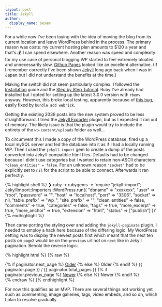 ```yaml
---
layout: post
title: Jekyll
author:
  display_name: sesam
---
```

For a while now I've been toying with the idea of moving the blog from its current location and leave WordPress behind in the process. The primary reason was costs: my current hosting plan amounts to $120 a year and that's 💰 I can spend elsewhere. Another reason was speed and complexity: for my use case of personal blogging WP started to feel extremely bloated and unnecessarily slow. [Github Pages](https://pages.github.com) looked like an excellent alternative. (If I remember correctly I've been shown [Jekyll](https://jekyllrb.com/) long ago back when I was in Japan but I did not understand the benefits at the time.)

Making the switch did not seem particularly complex. I followed the [Installation](https://jekyllrb.com/docs/installation/) guide and the [Step by Step Tutorial](https://jekyllrb.com/docs/step-by-step/01-setup/). Ruby I've already had installed but I opted for setting up the latest 3.0.0 version with `rbenv` anyway. However, this broke local testing, apparently because of [this bug](https://github.com/jekyll/jekyll/issues/8523), easily fixed by `bundle add webrick`.

Getting the existing 2039 posts into the new system proved to be less straightforward. I tried the [Jekyll Exporter](https://wordpress.org/plugins/jekyll-exporter/) plugin, but as I expected it ran out of memory. The likely issue is that the plugin would try to include the entirety of the `wp-content/uploads` folder as well…

To circumvent this I made a copy of the WordPress database, fired up a local mySQL server and fed the database into it as if I had a locally running WP. Then I used the `jekyll-import` gem to create a dump of the posts converted into Jekyll-compatible html files. Defaults had to be changed because I didn't use categories but I wanted to retain non-ASCII characters: `"clean_entities" = false`. For an unknown reason `"socket"` had to be explicitly set to `nil` for the script to be able to connect. Afterwards it ran perfectly.

{% highlight shell %}
❯ ruby -r rubygems -e 'require "jekyll-import";
    JekyllImport::Importers::WordPress.run({
      "dbname"         => "xxxxxxx",
      "user"           => "root",
      "password"       => "",
      "host"           => "localhost",
      "port"           => "3306",
      "socket"         => nil,
      "table_prefix"   => "wp_",
      "site_prefix"    => "",
      "clean_entities" => false,
      "comments"       => true,
      "categories"     => false,
      "tags"           => true,
      "more_excerpt"   => true,
      "more_anchor"    => true,
      "extension"      => "html",
      "status"         => ["publish"]
    })'
{% endhighlight %}

Then came porting the styling over and adding the `jekyll-paginate` plugin. I needed to employ a hack here because of the differing logic. My WordPress setting was to display the newest posts first which meant that the next ten posts on `page2` would be on the `previous` url not on `next` like in Jekyll pagination. Behold the reverse logic:

{% highlight html %}
{% raw %}
<nav>
<!-- Pagination links -->
    <div class="pagination">
        {% if paginator.next_page %}
        <a href="{{ paginator.next_page_path }}" class="previous">Older</a>
        {% else %}
        <span class="previous">Older</span>
        {% endif %}
        <span class="page_number ">
        {{ paginator.page }} / {{ paginator.total_pages }}
        </span>
        {% if paginator.previous_page %}
        <a href="{{ paginator.previous_page_path }}" class="next">Newer</a>
        {% else %}
        <span class="next">Newer</span>
        {% endif %}
    </div>
</nav>
{% endraw %}
{% endhighlight %}

For now this qualifies as an MVP. There are several things not working yet such as commenting, image galleries, tags, video embeds, and so on, which I plan to resolve gradually.